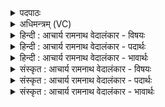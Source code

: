 <details><summary>पदपाठः</summary>

या꣢। सु꣣नीथे꣢। सु꣣। नीथे꣢। शौ꣣चद्रथे꣢। शौ꣣चत्। रथे꣢। व्यौ꣡च्छः꣢꣯। वि꣣। औ꣡च्छः꣢꣯। दु꣣हितः। दिवः। सा꣢। वि। उच्छ। स꣡ही꣢꣯यसि। स꣣त्य꣡श्र꣢वसि। स꣣त्य꣢। श्र꣣वसि। वाय्ये꣢। सु꣡जा꣢꣯ते। सु। जा꣣ते। अ꣡श्व꣢꣯सू꣣नृते। अ꣡श्व꣢꣯। सू꣣नृते। १७४१।
</details>

<details><summary>अधिमन्त्रम् (VC)</summary>

- उषाः
- सत्यश्रवा आत्रेयः
- पङ्क्तिः
- पञ्चमः
</details>

<details><summary>हिन्दी : आचार्य रामनाथ वेदालंकार - विषयः</summary>

अगले मन्त्र में फिर जगन्माता से प्रार्थना की गयी है।
</details>

<details><summary>हिन्दी : आचार्य रामनाथ वेदालंकार - पदार्थः</summary>

पदार्थान्वयभाषाः -  हे (सुजाते) सुप्रसिद्ध, (अश्वसूनृते) व्यापक प्रिय सत्य वेदवाणीवाली (दिवः दुहितः) दिव्य प्रकाश को दुह कर देनेवाली जगन्माता ! (या) जो प्रसिद्ध तू (शौचद्रथे) अतिशय पवित्र आत्मा रूप रथवाले, (सुनीथे) उत्तम नेतृत्व करनेवाले मनुष्य में (व्यौच्छः) प्रकाश देती है, (सा) वह तू (सहीयसि) अतिशय सहनशील, (सत्यश्रवसि) सच्ची कीर्तिवाले (वाय्ये) खड्डी में धागों के समान फैलाने योग्य मेरे जीवन में भी (व्युच्छ) विवेकख्याति का प्रकाश कर ॥२॥
</details>

<details><summary>हिन्दी : आचार्य रामनाथ वेदालंकार - भावार्थः</summary>

भावार्थभाषाः -  जो पवित्र आचरणवाले नेता लोग होते हैं,उनमें पवित्रता और नेतृत्व का बल जगन्माता ही निहित करती है,वैसे ही वह हमारा भी जीवन पवित्र करके,विवेकख्याति का प्रकाश उत्पन्न कर हमें मोक्ष का अधिकारी बना देवे ॥२॥
</details>

<details><summary>संस्कृत : आचार्य रामनाथ वेदालंकार - विषयः</summary>

अथ पुनरपि जगन्मातरं प्रार्थयते।
</details>

<details><summary>संस्कृत : आचार्य रामनाथ वेदालंकार - पदार्थः</summary>

पदार्थान्वयभाषाः -  हे (सुजाते) सुप्रसिद्धे (अश्वसूनृते) अश्वा व्याप्ता सूनृता प्रियसत्यात्मिका वेदवाग् यस्याः तादृशि (दिवः दुहितः) दिव्यप्रकाशदोग्ध्रि उषः जगन्मातः ! (या) प्रसिद्धा,त्वम् (शौचद्रथे) शुचत् पवित्रो रथः आत्मरूपो रथो यस्य स शुचद्रथः,अतिशयेन शुचद्रथः शौचद्रथः तस्मिन्।[छन्दसि अपत्यप्रत्यया अतिशयार्थेऽपि भवन्ति।] (सुनीथे) सुनेतरि मनुष्ये (व्यौच्छः) प्रकाशं करोषि,सा तादृशी त्वम् (सहीयसि) अतिसयेन सोढृ सहीयः तस्मिन् (सत्यश्रवसि) सत्ययशसि (वाय्ये) वातुं योग्ये तन्तुवत् सन्ताननीये मम जीवनेऽपि (व्युच्छ) विवेकख्यातेः प्रकाशं कुरु ॥२॥२
</details>

<details><summary>संस्कृत : आचार्य रामनाथ वेदालंकार - भावार्थः</summary>

भावार्थभाषाः -  ये पवित्राचरणा नेतारो जना भवन्ति तेषु पवित्रतां नेतृत्वबलं च जगन्मातैव निदधाति,तथैव सोऽस्माकमपि जीवनं पवित्रं विधाय विवेकख्यातिप्रकाशं जनयित्वाऽस्मान्निःश्रेयसाधिकारिणः करोतु ॥२॥
</details>